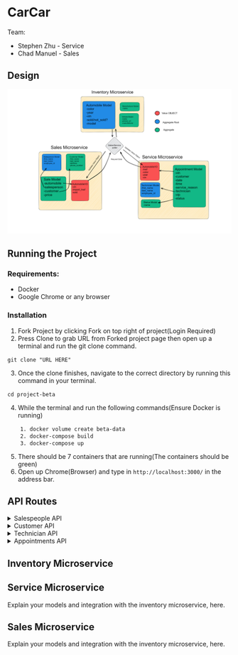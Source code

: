 # CarCar

Team:

* Stephen Zhu - Service
* Chad Manuel - Sales

## Design
![Design](project-beta-Diagram.png)

## Running the Project

### Requirements:

* Docker
* Google Chrome or any browser

### Installation
1. Fork Project by clicking Fork on top right of project(Login Required)
2. Press Clone to grab URL from Forked project page then open up a terminal and run the git clone command.
```
git clone "URL HERE"
```
3. Once the clone finishes, navigate to the correct directory by running this command in your terminal.
```
cd project-beta
```
4. While the terminal and run the following commands(Ensure Docker is running)
```
    1. docker volume create beta-data
    2. docker-compose build
    3. docker-compose up
```
5. There should be 7 containers that are running(The containers should be green)
6. Open up Chrome(Browser) and type in `http://localhost:3000/` in the address bar.
## API Routes
<details>
<summary>Salespeople API</summary>

| Action | Method | URL |
| ----------- | ----------- | ----------- |
| List salespeople | GET | `http://localhost:8090/api/salespeople/` |
| Create a salespeople | POST | `http://localhost:8090/api/salespeople/` |
| Delete a salespeople | DELETE | `http://localhost:8090/api/salespeople/:id` |

</details>
<details>
<summary>Customer API</summary>

| Action | Method | URL |
| ----------- | ----------- | ----------- |
| List Customers | GET | `http://localhost:8090/api/customers/` |
| Create a Customer | POST | `http://localhost:8090/api/customers/` |
| Delete a Customer | DELETE | `http://localhost:8090/api/customers/:id` |

</details>

<details>
<summary>Technician API</summary>

| Action | Method | URL |
| ----------- | ----------- | ----------- |
| List Technicians | GET | `http://localhost:8090/api/technicians/` |
| Create a Technician | POST | `http://localhost:8090/api/Technicians/` |
| Delete a Technician | DELETE | `http://localhost:8090/api/Technicians/:id` |

</details>

<details>
<summary>Appointments API</summary>

| Action | Method | URL |
| ----------- | ----------- | ----------- |
| List Appointments | GET | `http://localhost:8090/api/Appointments/` |
| Create an Appointment | POST | `http://localhost:8090/api/Appointments/` |
| Delete an Appointment | DELETE | `http://localhost:8090/api/Appointments/:id` |
| Set Appointment to canceled | PUT | `http://localhost:8090/api/Appointments/:id/cancel` |
| Set Appointment to finished | PUT | `http://localhost:8090/api/Appointments/:id/finish` |

</details>

## Inventory Microservice

## Service Microservice

Explain your models and integration with the inventory
microservice, here.

## Sales Microservice

Explain your models and integration with the inventory
microservice, here.
